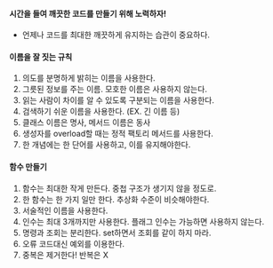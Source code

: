 #### 시간을 들여 깨끗한 코드를 만들기 위해 노력하자!

- 언제나 코드를 최대한 깨끗하게 유지하는 습관이 중요하다.

#### 이름을 잘 짓는 규칙

1. 의도를 분명하게 밝히는 이름을 사용한다.
2. 그릇된 정보를 주는 이름. 모호한 이름은 사용하지 않는다.
3. 읽는 사람이 차이를 알 수 있도록 구분되는 이름을 사용한다.
4. 검색하기 쉬운 이름을 사용한다. (EX. 긴 이름 등)
5. 클래스 이름은 명사, 메서드 이름은 동사
6. 생성자를 overload할 때는 정적 팩토리 메서드를 사용한다.
7. 한 개념에는 한 단어를 사용하고, 이를 유지해야한다.

#### 함수 만들기

1. 함수는 최대한 작게 만든다. 중첩 구조가 생기지 않을 정도로.
2. 한 함수는 한 가지 일만 한다. 추상화 수준이 비슷해야한다. 
3. 서술적인 이름을 사용한다.
4. 인수는 최대 3개까지만 사용한다. 플래그 인수는 가능하면 사용하지 않는다.
5. 명령과 조회는 분리한다. set하면서 조회를 같이 하지 마라.
6. 오류 코드대신 예외를 이용한다.
7. 중복은 제거한다! 반복은 X
